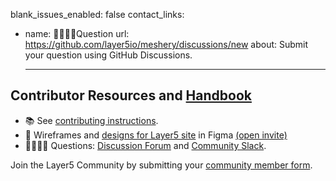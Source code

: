 blank_issues_enabled: false
contact_links:
- name: 🙋🏾🙋🏼‍Question
  url: https://github.com/layer5io/meshery/discussions/new
  about: Submit your question using GitHub Discussions.

  ---
<h2>Contributor Resources and <a href="https://layer5.io/community/handbook">Handbook</a></h2>

- 📚 See [contributing instructions](https://github.com/layer5io/layer5/blob/master/CONTRIBUTING.md).
- 🎨 Wireframes and [designs for Layer5 site](https://www.figma.com/file/5ZwEkSJwUPitURD59YHMEN/Layer5-Designs) in Figma [(open invite)](https://www.figma.com/team_invite/redeem/qJy1c95qirjgWQODApilR9)
- 🙋🏾🙋🏼 Questions: [Discussion Forum](https://discuss.layer5.io) and [Community Slack](https://slack.layer5.io).

Join the Layer5 Community by submitting your [community member form](https://layer5.io/newcomer).
